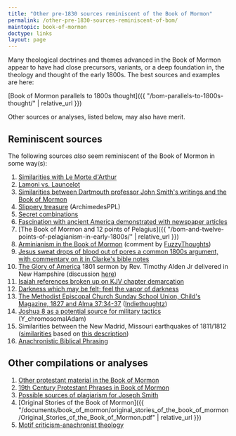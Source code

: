 ```yaml
---
title: "Other pre-1830 sources reminiscent of the Book of Mormon"
permalink: /other-pre-1830-sources-reminiscent-of-bom/
maintopic: book-of-mormon
doctype: links
layout: page
---
```


Many theological doctrines and themes advanced in the Book of Mormon appear to have had close precursors, variants, or a deep foundation in, the theology and thought of the early 1800s.  The best sources and examples are here:

[Book of Mormon parallels to 1800s thought]({{ "/bom-parallels-to-1800s-thought/" | relative_url }})

Other sources or analyses, listed below, may also have merit.

## Reminiscent sources

The following sources *also* seem reminiscent of the Book of Mormon in some way(s):

1. [Similarities with Le Morte d'Arthur](https://www.reddit.com/r/exmormon/comments/5aresk/you_can_add_le_morte_darthur_to_that_list_of/)
1. [Lamoni vs. Launcelot](https://www.reddit.com/r/exmormon/comments/71uqbc/lamoni_vs_launcelot/)
1. [Similarities between Dartmouth professor John Smith's writings and the Book of Mormon](https://www.reddit.com/r/mormonscholar/comments/92e2sl/similarities_between_dartmouth_professor_john/)
1. [Slippery treasure](https://www.reddit.com/r/mormon/comments/d897gd/treasure_in_the_book_of_mormon/) (ArchimedesPPL)
1. [Secret combinations](https://www.reddit.com/r/exmormon/comments/exoyeg/bom_product_of_its_times_secret_combinations_the/)
1. [Fascination with ancient America demonstrated with newspaper articles](https://www.reddit.com/r/exmormon/comments/evqmci/bom_product_of_its_time_speculation_about_and/)
1. [The Book of Mormon and 12 points of Pelagius]({{ "/bom-and-twelve-points-of-pelagianism-in-early-1800s/" | relative_url }})
1. [Arminianism in the Book of Mormon](https://www.reddit.com/r/mormonscholar/comments/92e2sl/similarities_between_dartmouth_professor_john/e359nrd/) (comment by [FuzzyThoughts](https://www.reddit.com/user/Fuzzy_Thoughts))
1. [Jesus sweat drops of blood out of pores a common 1800s argument, with commentary on it in Clarke's bible notes](https://www.reddit.com/r/exmormon/comments/7z6jg3/the_idea_that_jesus_sweated_drops_of_blood_out_of/)
1. [The Glory of America](https://wallbuilders.com/sermon-century-1801/) 1801 sermon by Rev. Timothy Alden Jr delivered in New Hampshire (discussion [here](https://www.reddit.com/r/exmormon/comments/cyepfk/do_joseph_smiths_revelations_and_preaching_mimic/))
1. [Isaiah references broken up on KJV chapter demarcation](https://www.reddit.com/r/mormon/comments/d56sz1/another_dip_into_the_book_of_mormon_rabbit_hole/)
1. [Darkness which may be felt; feel the vapor of darkness](https://www.reddit.com/r/mormon/comments/df1dmi/adam_clarke_in_the_book_of_mormon/)
1. [The Methodist Episcopal Church Sunday School Union, Child's Magazine, 1827 and Alma 37:34-37](https://archive.org/details/childsmagazinese01meth/page/n5) ([Indiethoughtz](https://www.reddit.com/r/mormon/comments/cvefe3/the_childs_magazine_1827_vs_alma_373437/))
1. [Joshua 8 as a potential source for military tactics](https://www.reddit.com/r/mormon/comments/d12wzt/sources_for_military_tactics_found_in_the_book_of/) (Y\_chromosomalAdam)
1. Similarities between the New Madrid, Missouri earthquakes of 1811/1812 ([similarities](https://www.reddit.com/r/mormon/comments/m4w668/consider_mormonism_deconstructed/gqxw8xw/) based on [this description](https://web.archive.org/web/20200221182948/http://www.new-madrid.mo.us/132/Strange-Happenings-during-the-Earthquake))
1. [Anachronistic Biblical Phrasing](https://www.reddit.com/r/exmormon/comments/1q1tmt/a_couple_more_anachronistic_quotations_in_the/)

## Other compilations or analyses

1. [Other protestant material in the Book of Mormon](https://www.reddit.com/r/mormon/comments/3uvrl5/nineteenthcentury_protestant_material_in_the_book/)
1. [19th Century Protestant Phrases in Book of Mormon](http://www.churchistrue.com/blog/19th-century-protestant-phrases-in-book-of-mormon/)
1. [Possible sources of plagiarism for Joseph Smith](https://exploringmormonism.com/possible-sources-for-plagiarism-for-joseph-smith/)
1. [Original Stories of the Book of Mormon]({{ "/documents/book_of_mormon/original_stories_of_the_book_of_mormon/Original_Stories_of_the_Book_of_Mormon.pdf" | relative_url }})
1. [Motif criticism-anachronist theology](https://mormonmemo.com/key-topics/the-book-of-mormon/#motif)

